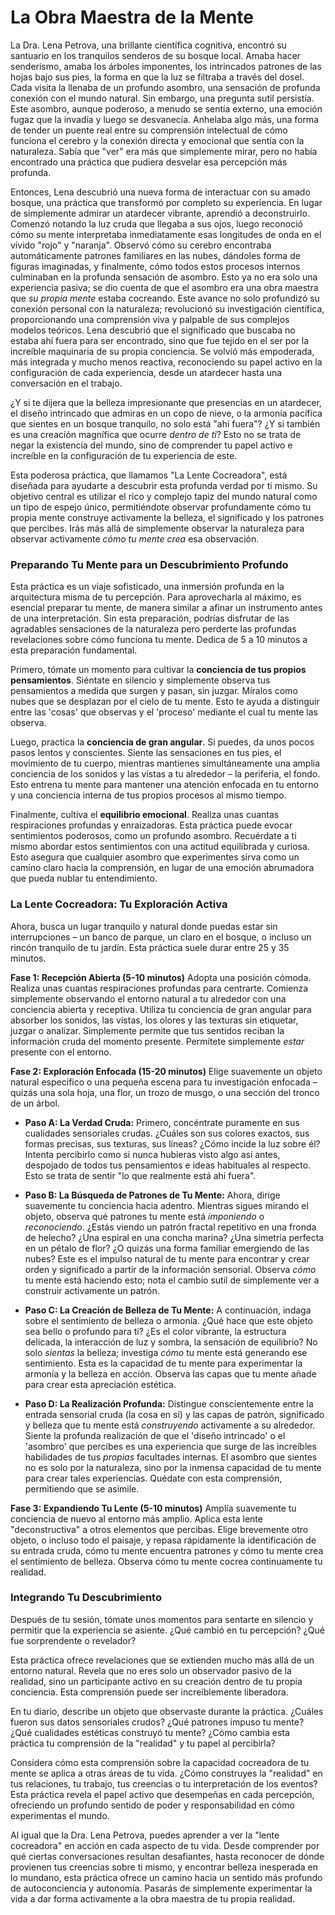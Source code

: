 # La Obra Maestra de la Mente

La Dra. Lena Petrova, una brillante científica cognitiva, encontró su santuario en los tranquilos senderos de su bosque local. Amaba hacer senderismo, amaba los árboles imponentes, los intrincados patrones de las hojas bajo sus pies, la forma en que la luz se filtraba a través del dosel. Cada visita la llenaba de un profundo asombro, una sensación de profunda conexión con el mundo natural. Sin embargo, una pregunta sutil persistía. Este asombro, aunque poderoso, a menudo se sentía externo, una emoción fugaz que la invadía y luego se desvanecía. Anhelaba algo más, una forma de tender un puente real entre su comprensión intelectual de cómo funciona el cerebro y la conexión directa y emocional que sentía con la naturaleza. Sabía que "ver" era más que simplemente mirar, pero no había encontrado una práctica que pudiera desvelar esa percepción más profunda.

Entonces, Lena descubrió una nueva forma de interactuar con su amado bosque, una práctica que transformó por completo su experiencia. En lugar de simplemente admirar un atardecer vibrante, aprendió a deconstruirlo. Comenzó notando la luz cruda que llegaba a sus ojos, luego reconoció cómo su mente interpretaba inmediatamente esas longitudes de onda en el vívido "rojo" y "naranja". Observó cómo su cerebro encontraba automáticamente patrones familiares en las nubes, dándoles forma de figuras imaginadas, y finalmente, cómo todos estos procesos internos culminaban en la profunda sensación de asombro. Esto ya no era solo una experiencia pasiva; se dio cuenta de que el asombro era una obra maestra que *su propia mente* estaba cocreando. Este avance no solo profundizó su conexión personal con la naturaleza; revolucionó su investigación científica, proporcionando una comprensión viva y palpable de sus complejos modelos teóricos. Lena descubrió que el significado que buscaba no estaba ahí fuera para ser encontrado, sino que fue tejido en el ser por la increíble maquinaria de su propia conciencia. Se volvió más empoderada, más integrada y mucho menos reactiva, reconociendo su papel activo en la configuración de cada experiencia, desde un atardecer hasta una conversación en el trabajo.

¿Y si te dijera que la belleza impresionante que presencias en un atardecer, el diseño intrincado que admiras en un copo de nieve, o la armonía pacífica que sientes en un bosque tranquilo, no solo está "ahí fuera"? ¿Y si también es una creación magnífica que ocurre *dentro de ti*? Esto no se trata de negar la existencia del mundo, sino de comprender tu papel activo e increíble en la configuración de tu experiencia de este.

Esta poderosa práctica, que llamamos "La Lente Cocreadora", está diseñada para ayudarte a descubrir esta profunda verdad por ti mismo. Su objetivo central es utilizar el rico y complejo tapiz del mundo natural como un tipo de espejo único, permitiéndote observar profundamente cómo tu propia mente construye activamente la belleza, el significado y los patrones que percibes. Irás más allá de simplemente observar la naturaleza para observar activamente *cómo tu mente crea* esa observación.

### Preparando Tu Mente para un Descubrimiento Profundo

Esta práctica es un viaje sofisticado, una inmersión profunda en la arquitectura misma de tu percepción. Para aprovecharla al máximo, es esencial preparar tu mente, de manera similar a afinar un instrumento antes de una interpretación. Sin esta preparación, podrías disfrutar de las agradables sensaciones de la naturaleza pero perderte las profundas revelaciones sobre cómo funciona tu mente. Dedica de 5 a 10 minutos a esta preparación fundamental.

Primero, tómate un momento para cultivar la **conciencia de tus propios pensamientos**. Siéntate en silencio y simplemente observa tus pensamientos a medida que surgen y pasan, sin juzgar. Míralos como nubes que se desplazan por el cielo de tu mente. Esto te ayuda a distinguir entre las 'cosas' que observas y el 'proceso' mediante el cual tu mente las observa.

Luego, practica la **conciencia de gran angular**. Si puedes, da unos pocos pasos lentos y conscientes. Siente las sensaciones en tus pies, el movimiento de tu cuerpo, mientras mantienes simultáneamente una amplia conciencia de los sonidos y las vistas a tu alrededor – la periferia, el fondo. Esto entrena tu mente para mantener una atención enfocada en tu entorno y una conciencia interna de tus propios procesos al mismo tiempo.

Finalmente, cultiva el **equilibrio emocional**. Realiza unas cuantas respiraciones profundas y enraizadoras. Esta práctica puede evocar sentimientos poderosos, como un profundo asombro. Recuérdate a ti mismo abordar estos sentimientos con una actitud equilibrada y curiosa. Esto asegura que cualquier asombro que experimentes sirva como un camino claro hacia la comprensión, en lugar de una emoción abrumadora que pueda nublar tu entendimiento.

### La Lente Cocreadora: Tu Exploración Activa

Ahora, busca un lugar tranquilo y natural donde puedas estar sin interrupciones – un banco de parque, un claro en el bosque, o incluso un rincón tranquilo de tu jardín. Esta práctica suele durar entre 25 y 35 minutos.

**Fase 1: Recepción Abierta (5-10 minutos)**
Adopta una posición cómoda. Realiza unas cuantas respiraciones profundas para centrarte. Comienza simplemente observando el entorno natural a tu alrededor con una conciencia abierta y receptiva. Utiliza tu conciencia de gran angular para absorber los sonidos, las vistas, los olores y las texturas sin etiquetar, juzgar o analizar. Simplemente permite que tus sentidos reciban la información cruda del momento presente. Permítete simplemente *estar* presente con el entorno.

**Fase 2: Exploración Enfocada (15-20 minutos)**
Elige suavemente un objeto natural específico o una pequeña escena para tu investigación enfocada – quizás una sola hoja, una flor, un trozo de musgo, o una sección del tronco de un árbol.

*   **Paso A: La Verdad Cruda:** Primero, concéntrate puramente en sus cualidades sensoriales crudas. ¿Cuáles son sus colores exactos, sus formas precisas, sus texturas, sus líneas? ¿Cómo incide la luz sobre él? Intenta percibirlo como si nunca hubieras visto algo así antes, despojado de todos tus pensamientos e ideas habituales al respecto. Esto se trata de sentir "lo que realmente está ahí fuera".

*   **Paso B: La Búsqueda de Patrones de Tu Mente:** Ahora, dirige suavemente tu conciencia hacia adentro. Mientras sigues mirando el objeto, observa qué patrones tu mente está *imponiendo* o *reconociendo*. ¿Estás viendo un patrón fractal repetitivo en una fronda de helecho? ¿Una espiral en una concha marina? ¿Una simetría perfecta en un pétalo de flor? ¿O quizás una forma familiar emergiendo de las nubes? Este es el impulso natural de tu mente para encontrar y crear orden y significado a partir de la información sensorial. Observa *cómo* tu mente está haciendo esto; nota el cambio sutil de simplemente ver a construir activamente un patrón.

*   **Paso C: La Creación de Belleza de Tu Mente:** A continuación, indaga sobre el sentimiento de belleza o armonía. ¿Qué hace que este objeto sea bello o profundo para ti? ¿Es el color vibrante, la estructura delicada, la interacción de luz y sombra, la sensación de equilibrio? No solo *sientas* la belleza; investiga *cómo* tu mente está generando ese sentimiento. Esta es la capacidad de tu mente para experimentar la armonía y la belleza en acción. Observa las capas que tu mente añade para crear esta apreciación estética.

*   **Paso D: La Realización Profunda:** Distingue conscientemente entre la entrada sensorial cruda (la cosa en sí) y las capas de patrón, significado y belleza que tu mente está *construyendo* activamente a su alrededor. Siente la profunda realización de que el 'diseño intrincado' o el 'asombro' que percibes es una experiencia que surge de las increíbles habilidades de tus *propias* facultades internas. El asombro que sientes no es solo por la naturaleza, sino por la inmensa capacidad de tu mente para crear tales experiencias. Quédate con esta comprensión, permitiendo que se asimile.

**Fase 3: Expandiendo Tu Lente (5-10 minutos)**
Amplía suavemente tu conciencia de nuevo al entorno más amplio. Aplica esta lente "deconstructiva" a otros elementos que percibas. Elige brevemente otro objeto, o incluso todo el paisaje, y repasa rápidamente la identificación de su entrada cruda, cómo tu mente encuentra patrones y cómo tu mente crea el sentimiento de belleza. Observa cómo tu mente cocrea continuamente tu realidad.

### Integrando Tu Descubrimiento

Después de tu sesión, tómate unos momentos para sentarte en silencio y permitir que la experiencia se asiente. ¿Qué cambió en tu percepción? ¿Qué fue sorprendente o revelador?

Esta práctica ofrece revelaciones que se extienden mucho más allá de un entorno natural. Revela que no eres solo un observador pasivo de la realidad, sino un participante activo en su creación dentro de tu propia conciencia. Esta comprensión puede ser increíblemente liberadora.

En tu diario, describe un objeto que observaste durante la práctica. ¿Cuáles fueron sus datos sensoriales crudos? ¿Qué patrones impuso tu mente? ¿Qué cualidades estéticas construyó tu mente? ¿Cómo cambia esta práctica tu comprensión de la "realidad" y tu papel al percibirla?

Considera cómo esta comprensión sobre la capacidad cocreadora de tu mente se aplica a otras áreas de tu vida. ¿Cómo construyes la "realidad" en tus relaciones, tu trabajo, tus creencias o tu interpretación de los eventos? Esta práctica revela el papel activo que desempeñas en cada percepción, ofreciendo un profundo sentido de poder y responsabilidad en cómo experimentas el mundo.

Al igual que la Dra. Lena Petrova, puedes aprender a ver la "lente cocreadora" en acción en cada aspecto de tu vida. Desde comprender por qué ciertas conversaciones resultan desafiantes, hasta reconocer de dónde provienen tus creencias sobre ti mismo, y encontrar belleza inesperada en lo mundano, esta práctica ofrece un camino hacia un sentido más profundo de autoconciencia y autonomía. Pasarás de simplemente experimentar la vida a dar forma activamente a la obra maestra de tu propia realidad.